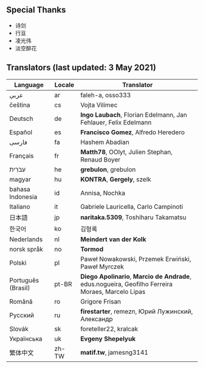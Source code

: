 ## Special Thanks
- 诗剑
- 行亘
- 凌光伟
- 淡空醉花

## Translators (last updated: 3 May 2021)
|Language   |Locale   |Translator|
|---        |---      |---|
|عربي      |ar         |faleh-a, osso333|
|čeština    |cs       |Vojta Vilímec|
|Deutsch    |de       |**Ingo Laubach**, Florian Edelmann, Jan Fehlauer, Felix Edelmann|
|Español    |es       |**Francisco Gomez**, Alfredo Heredero|
|فارسی      |fa         |Hashem Abadian|
|Français   |fr       |**Matth78**, OOlyt, Julien Stephan, Renaud Boyer|
|עִברִית     |he       |**grebulon**, grebulon|
|magyar     |hu       |**KONTRA**, **Gergely**, szelk|
|bahasa Indonesia   |id       |Annisa, Nochka|
|Italiano   |it       |Gabriele Lauricella, Carlo Campinoti|
|日本語      |jp       |**naritaka.5309**, Toshiharu Takamatsu|
|한국어       |ko       |김형록|
|Nederlands |nl       |**Meindert van der Kolk**|
|norsk språk|no       |**Tormod**|
|Polski     |pl       |Paweł Nowakowski, Przemek Erwiński, Paweł Myrczek|
|Português (Brasil) |pt-BR    |**Diego Apolinario**, **Marcio de Andrade**, edus.nogueira, Geofilho Ferreira Moraes, Marcelo Lipas|
|Română     |ro       |Grigore Frisan|
|Pусский    |ru       |**firestarter**, remezn, Юрий Лужинский, Александр|
|Slovák     |sk       |foreteller22, kralcak|
|Українська |uk       |**Evgeny Shepelyuk**|
|繁体中文    |zh-TW    |**matif.tw**, jamesng3141|